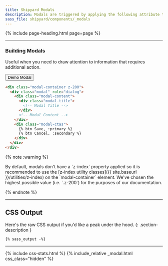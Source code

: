 ```yaml
---
title: Shipyard Modals
description: Modals are triggered by applying the following attribute to any button or link (e.g. `modal-trigger="login"`).
sass_file: shipyard/components/_modals
---
```


{% include page-heading.html page=page %}

---

<div class="sm:col-container-nowrap">
  <div class="col col-100">
    <h3 class="col-100">Building Modals</h3>
    <p class="text-light mb-15">Useful when you need to draw attention to information that requires additional action.</p>
  </div>
  <div class="col">
    <button class="btn btn-sm sm:btn-md btn-secondary white-space-nowrap" modal-trigger="example">Demo Modal</button>
  </div>
</div>

```html
<div class="modal-container z-200">
  <div class="modal" role="dialog">
    <div class="modal-content">
      <div class="modal-title">
        <!-- Modal Title -->
      </div>
      <!-- Modal Content -->
    </div>
    <div class="modal-ctas">
      {% btn Save, :primary %}
      {% btn Cancel, :secondary %}
    </div>
  </div>
</div>
```

{% note :warning %}
  <p markdown="1">
    By default, modals don't have a `z-index` property applied so it is recommended to use the [z-index utility classes]({{ site.baseurl }}/utilities/z-index) on the `modal-container` element. We've chosen the highest possible value (i.e. `.z-200`) for the purposes of our documentation.
  </p>
{% endnote %}

---

## CSS Output
Here's the raw CSS output if you'd like a peak under the hood.
{: .section-description }

```css
{% sass_output -%}
```

---

{% include css-stats.html %}
{% include_relative _modal.html css_class="hidden" %}
